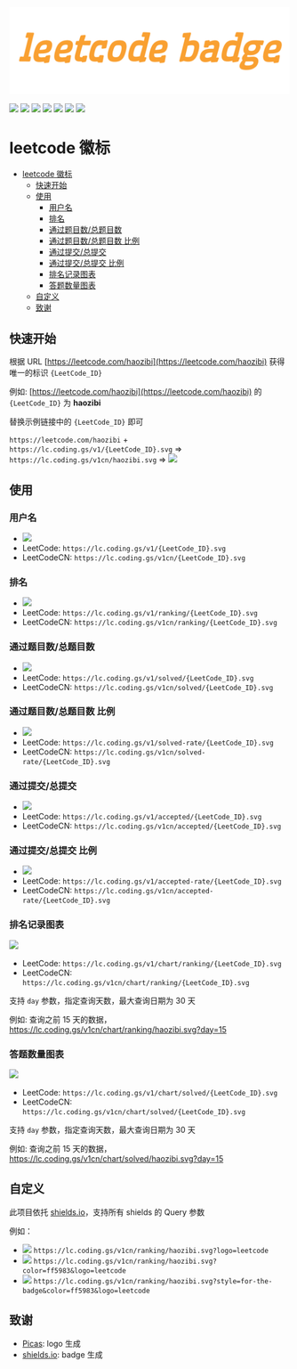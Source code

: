 ![](static/logo.png)

[![](https://img.shields.io/badge/Github-leetcode--badge-blueviolet)](https://github.com/haozibi/leetcode-badge) [![](https://lc.coding.gs/v1cn/haozibi.svg)](https://leetcode-cn.com/haozibi) [![](https://lc.coding.gs/v1cn/ranking/haozibi.svg)](https://leetcode-cn.com/haozibi) [![](https://lc.coding.gs/v1cn/solved/haozibi.svg)](https://leetcode-cn.com/haozibi) [![](https://lc.coding.gs/v1cn/solved-rate/haozibi.svg)](https://leetcode-cn.com/haozibi) [![](https://lc.coding.gs/v1cn/accepted/haozibi.svg)](https://leetcode-cn.com/haozibi) [![](https://lc.coding.gs/v1cn/accepted-rate/haozibi.svg)](https://leetcode-cn.com/haozibi)

# leetcode 徽标 

<!-- TOC -->

- [leetcode 徽标](#leetcode-徽标)
    - [快速开始](#快速开始)
    - [使用](#使用)
        - [用户名](#用户名)
        - [排名](#排名)
        - [通过题目数/总题目数](#通过题目数总题目数)
        - [通过题目数/总题目数 比例](#通过题目数总题目数-比例)
        - [通过提交/总提交](#通过提交总提交)
        - [通过提交/总提交 比例](#通过提交总提交-比例)
        - [排名记录图表](#排名记录图表)
        - [答题数量图表](#答题数量图表)
    - [自定义](#自定义)
    - [致谢](#致谢)

<!-- /TOC -->


## 快速开始

根据 URL [https://leetcode.com/haozibi](https://leetcode.com/haozibi) 获得唯一的标识 `{LeetCode_ID}`

例如: [https://leetcode.com/haozibi](https://leetcode.com/haozibi) 的 `{LeetCode_ID}` 为 **haozibi**

替换示例链接中的 `{LeetCode_ID}` 即可

`https://leetcode.com/haozibi` + `https://lc.coding.gs/v1/{LeetCode_ID}.svg` => `https://lc.coding.gs/v1cn/haozibi.svg` => ![](https://lc.coding.gs/v1cn/haozibi.svg)

## 使用

### 用户名

- ![](https://lc.coding.gs/v1cn/haozibi.svg)
- LeetCode: `https://lc.coding.gs/v1/{LeetCode_ID}.svg`
- LeetCodeCN: `https://lc.coding.gs/v1cn/{LeetCode_ID}.svg`

### 排名

- ![](https://lc.coding.gs/v1cn/ranking/haozibi.svg)
- LeetCode: `https://lc.coding.gs/v1/ranking/{LeetCode_ID}.svg`
- LeetCodeCN: `https://lc.coding.gs/v1cn/ranking/{LeetCode_ID}.svg`


### 通过题目数/总题目数

- ![](https://lc.coding.gs/v1cn/solved/haozibi.svg)
- LeetCode: `https://lc.coding.gs/v1/solved/{LeetCode_ID}.svg`
- LeetCodeCN: `https://lc.coding.gs/v1cn/solved/{LeetCode_ID}.svg`

### 通过题目数/总题目数 比例

- ![](https://lc.coding.gs/v1cn/solved-rate/haozibi.svg)
- LeetCode: `https://lc.coding.gs/v1/solved-rate/{LeetCode_ID}.svg`
- LeetCodeCN: `https://lc.coding.gs/v1cn/solved-rate/{LeetCode_ID}.svg`

### 通过提交/总提交

- ![](https://lc.coding.gs/v1cn/accepted/haozibi.svg)
- LeetCode: `https://lc.coding.gs/v1/accepted/{LeetCode_ID}.svg`
- LeetCodeCN: `https://lc.coding.gs/v1cn/accepted/{LeetCode_ID}.svg`

### 通过提交/总提交 比例

- ![](https://lc.coding.gs/v1cn/accepted-rate/haozibi.svg)
- LeetCode: `https://lc.coding.gs/v1/accepted-rate/{LeetCode_ID}.svg`
- LeetCodeCN: `https://lc.coding.gs/v1cn/accepted-rate/{LeetCode_ID}.svg`

### 排名记录图表

![](https://lc.coding.gs/v1cn/chart/ranking/haozibi.svg)

- LeetCode: `https://lc.coding.gs/v1/chart/ranking/{LeetCode_ID}.svg`
- LeetCodeCN: `https://lc.coding.gs/v1cn/chart/ranking/{LeetCode_ID}.svg`

支持 `day` 参数，指定查询天数，最大查询日期为 30 天

例如: 查询之前 15 天的数据，https://lc.coding.gs/v1cn/chart/ranking/haozibi.svg?day=15

### 答题数量图表

![](https://lc.coding.gs/v1cn/chart/solved/haozibi.svg)

- LeetCode: `https://lc.coding.gs/v1/chart/solved/{LeetCode_ID}.svg`
- LeetCodeCN: `https://lc.coding.gs/v1cn/chart/solved/{LeetCode_ID}.svg`

支持 `day` 参数，指定查询天数，最大查询日期为 30 天

例如: 查询之前 15 天的数据，https://lc.coding.gs/v1cn/chart/solved/haozibi.svg?day=15

## 自定义

此项目依托 [shields.io](shields.io)，支持所有 shields 的 Query 参数

例如：

- ![](https://lc.coding.gs/v1cn/ranking/haozibi.svg?logo=leetcode) `https://lc.coding.gs/v1cn/ranking/haozibi.svg?logo=leetcode`
- ![](https://lc.coding.gs/v1cn/ranking/haozibi.svg?color=ff5983&logo=leetcode) `https://lc.coding.gs/v1cn/ranking/haozibi.svg?color=ff5983&logo=leetcode`
- ![](https://lc.coding.gs/v1cn/ranking/haozibi.svg?style=for-the-badge&color=ff5983&logo=leetcode) `https://lc.coding.gs/v1cn/ranking/haozibi.svg?style=for-the-badge&color=ff5983&logo=leetcode`

## 致谢

- [Picas](https://github.com/djyde/Picas): logo 生成
- [shields.io](https://shields.io): badge 生成
